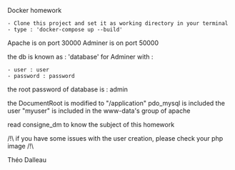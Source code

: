 Docker homework

	- Clone this project and set it as working directory in your terminal
	- type : 'docker-compose up --build'
	
Apache is on port 30000
Adminer is on port 50000

the db is known as : 'database' for Adminer with :

	- user : user
	- password : password
	
the root password of database is : admin

the DocumentRoot is modified to "/application"
pdo_mysql is included
the user "myuser" is included in the www-data's group of apache

read consigne_dm to know the subject of this homework

/!\ if you have some issues with the user creation, please check your php image /!\


Théo Dalleau
